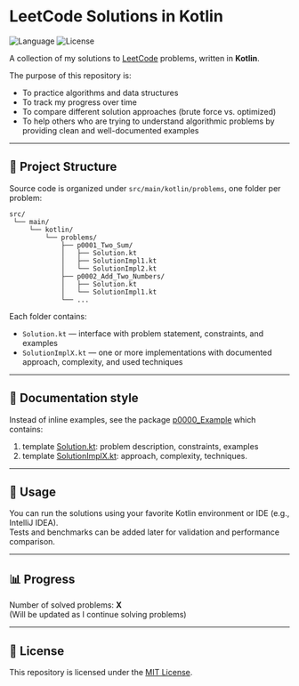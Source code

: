 # LeetCode Solutions in Kotlin

![Language](https://img.shields.io/badge/language-Kotlin-blue.svg)
![License](https://img.shields.io/badge/license-MIT-green.svg)

A collection of my solutions to [LeetCode](https://leetcode.com/problemset) problems, written in **Kotlin**.  

The purpose of this repository is:
- To practice algorithms and data structures
- To track my progress over time
- To compare different solution approaches (brute force vs. optimized)
- To help others who are trying to understand algorithmic problems by providing clean and well-documented examples

---

## 📂 Project Structure

Source code is organized under `src/main/kotlin/problems`, one folder per problem:

```
src/
 └── main/
     └── kotlin/
         └── problems/
             ├── p0001_Two_Sum/
             │   ├── Solution.kt
             │   ├── SolutionImpl1.kt
             │   └── SolutionImpl2.kt
             ├── p0002_Add_Two_Numbers/
             │   ├── Solution.kt
             │   └── SolutionImpl1.kt
             └── ...
```

Each folder contains:
- `Solution.kt` — interface with problem statement, constraints, and examples
- `SolutionImplX.kt` — one or more implementations with documented approach, complexity, and used techniques

---

## 📝 Documentation style

Instead of inline examples, see the package [p0000_Example](src/main/kotlin/problems/p0000_Example) which contains:
1. template [Solution.kt](src/main/kotlin/problems/p0000_Example/Solution.kt): problem description, constraints, examples
2. template [SolutionImplX.kt](src/main/kotlin/problems/p0000_Example/SolutionImplX.kt): approach, complexity, techniques.

---

## 🚀 Usage

You can run the solutions using your favorite Kotlin environment or IDE (e.g., IntelliJ IDEA).  
Tests and benchmarks can be added later for validation and performance comparison.

---

## 📊 Progress

Number of solved problems: **X**  
(Will be updated as I continue solving problems)

---

## 📄 License

This repository is licensed under the [MIT License](LICENSE).
